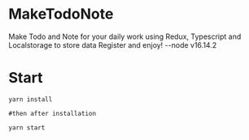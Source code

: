 # MakeTodoNote
Make Todo and Note for your daily work using Redux, Typescript and Localstorage to store data
Register and enjoy!
--node v16.14.2


# Start
```
yarn install

#then after installation

yarn start
